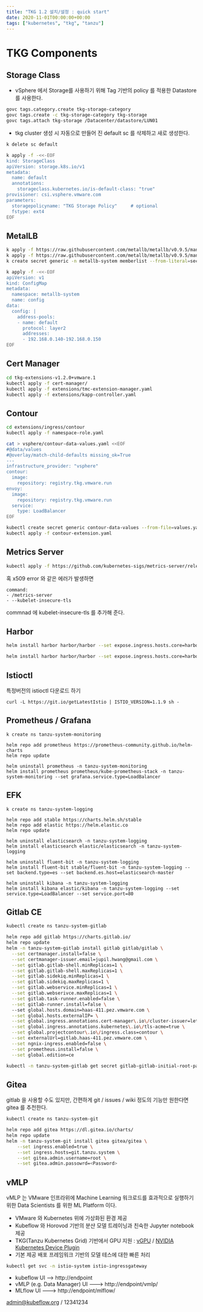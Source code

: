 ```yaml
---
title: "TKG 1.2 설치/설정 : quick start"
date: 2020-11-01T00:00:00+00:00
tags: ["kubernetes", "tkg", "tanzu"]
---
```


# TKG Components

## Storage Class

- vSphere 에서 Storage를 사용하기 위해 Tag 기반의 policy 를 적용한 Datastore 를 사용한다.
```bash
govc tags.category.create tkg-storage-category
govc tags.create -c tkg-storage-category tkg-storage
govc tags.attach tkg-storage /Datacenter/datastore/LUN01
```

- tkg cluster 생성 시 자동으로 만들어 진 default sc 를 삭제하고 새로 생성한다.
```bash
k delete sc default

k apply -f -<<-EOF
kind: StorageClass
apiVersion: storage.k8s.io/v1
metadata:
  name: default
  annotations:
    storageclass.kubernetes.io/is-default-class: "true"
provisioner: csi.vsphere.vmware.com
parameters:
  storagepolicyname: "TKG Storage Policy"     # optional
  fstype: ext4
EOF
```

## MetalLB 
```bash
k apply -f https://raw.githubusercontent.com/metallb/metallb/v0.9.5/manifests/namespace.yaml
k apply -f https://raw.githubusercontent.com/metallb/metallb/v0.9.5/manifests/metallb.yaml
k create secret generic -n metallb-system memberlist --from-literal=secretkey="$(openssl rand -base64 128)"

k apply -f -<<-EOF
apiVersion: v1
kind: ConfigMap
metadata:
  namespace: metallb-system
  name: config
data:
  config: |
    address-pools:
    - name: default
      protocol: layer2
      addresses:
      - 192.168.0.140-192.168.0.150
EOF
```

## Cert Manager
```bash
cd tkg-extensions-v1.2.0+vmware.1
kubectl apply -f cert-manager/
kubectl apply -f extensions/tmc-extension-manager.yaml
kubectl apply -f extensions/kapp-controller.yaml
```

## Contour
```bash
cd extensions/ingress/contour
kubectl apply -f namespace-role.yaml

cat > vsphere/contour-data-values.yaml <<EOF
#@data/values
#@overlay/match-child-defaults missing_ok=True
---
infrastructure_provider: "vsphere"
contour:
  image:
    repository: registry.tkg.vmware.run
envoy:
  image:
    repository: registry.tkg.vmware.run
  service:
    type: LoadBalancer
EOF

kubectl create secret generic contour-data-values --from-file=values.yaml=vsphere/contour-data-values.yaml -n tanzu-system-ingress
kubectl apply -f contour-extension.yaml
```

## Metrics Server 
```bash
kubectl apply -f https://github.com/kubernetes-sigs/metrics-server/releases/download/v0.4.0/components.yaml
```
혹 x509 error 와 같은 에러가  발생하면
```
command:
- /metrics-server
- --kubelet-insecure-tls
```

commnad 에 kubelet-insecure-tls 를 추가해 준다. 


## Harbor
```bash
helm install harbor harbor/harbor --set expose.ingress.hosts.core=harbor.vsphere.skt --set expose.ingress.hosts.notary=notary.vsphere.skt --set externalURL=https://harbor.vsphere.skt:32588 -n harbor --set persistence.persistentVolumeClaim.registry.size=100Gi

helm install harbor harbor/harbor --set expose.ingress.hosts.core=harbor-02.vsphere.skt --set expose.ingress.hosts.notary=notary-02.vsphere.skt --set externalURL=https://harbor-02.vsphere.skt -n tanzu-system-harbor --set persistence.persistentVolumeClaim.registry.size=100Gi
```


## Istioctl 
특정버전의 istioctl 다운로드 하기
```
curl -L https://git.io/getLatestIstio | ISTIO_VERSION=1.1.9 sh -
```

## Prometheus / Grafana
```
k create ns tanzu-system-monitoring

helm repo add prometheus https://prometheus-community.github.io/helm-charts
helm repo update

helm uninstall prometheus -n tanzu-system-monitoring
helm install prometheus prometheus/kube-prometheus-stack -n tanzu-system-monitoring --set grafana.service.type=LoadBalancer
```

## EFK
```
k create ns tanzu-system-logging

helm repo add stable https://charts.helm.sh/stable
helm repo add elastic https://helm.elastic.co
helm repo update

helm uninstall elasticsearch -n tanzu-system-logging
helm install elasticsearch elastic/elasticsearch -n tanzu-system-logging

helm uninstall fluent-bit -n tanzu-system-logging
helm install fluent-bit stable/fluent-bit -n tanzu-system-logging --set backend.type=es --set backend.es.host=elasticsearch-master

helm uninstall kibana -n tanzu-system-logging
helm install kibana elastic/kibana -n tanzu-system-logging --set service.type=LoadBalancer --set service.port=80
```

## Gitlab CE
```bash
kubectl create ns tanzu-system-gitlab

helm repo add gitlab https://charts.gitlab.io/
helm repo update
helm -n tanzu-system-gitlab install gitlab gitlab/gitlab \
  --set certmanager.install=false \
  --set certmanager-issuer.email=jupil.hwang@gmail.com \
  --set gitlab.gitlab-shell.minReplicas=1 \
  --set gitlab.gitlab-shell.maxReplicas=1 \
  --set gitlab.sidekiq.minReplicas=1 \
  --set gitlab.sidekiq.maxReplicas=1 \
  --set gitlab.webservice.minReplicas=1 \
  --set gitlab.webserivce.maxReplicas=1 \
  --set gitlab.task-runner.enabled=false \
  --set gitlab-runner.install=false \  
  --set global.hosts.domain=haas-411.pez.vmware.com \
  --set global.hosts.externalIP= \
  --set global.ingress.annotations.cert-manager\.io\/cluster-issuer=letsencrypt-contour-cluter-issuer \
  --set global.ingress.annotations.kubernetes\.io\/tls-acme=true \
  --set global.projectcontour\.io\/ingress.class=contour \
  --set externalUrl=gitlab.haas-411.pez.vmware.com \
  --set ngnix-ingress.enabled=false \
  --set prometheus.install=false \
  --set global.edition=ce 

kubectl -n tanzu-system-gitlab get secret gitlab-gitlab-initial-root-password -ojsonpath='{.data.password}' | base64 --decode ; echo
```

## Gitea
gitlab 을 사용할 수도 있지만, 간편하게 git / issues / wiki 정도의 기능만 원한다면 gitea 를 추천한다.
```bash
kubectl create ns tanzu-system-git

helm repo add gitea https://dl.gitea.io/charts/
helm repo update
helm -n tanzu-system-git install gitea gitea/gitea \
    --set ingress.enabled=true \
    --set ingress.hosts=git.tanzu.system \
    --set gitea.admin.username=root \
    --set gitea.admin.passowrd=<Password>
```

## vMLP
vMLP 는 VMware 인프라위에 Machine Learning 워크로드를 효과적으로 실행하기 위한 Data Scientists 를 위한 ML Platform 이다.

- VMware 와 Kubernetes 위에 가상화된 환경 제공
- Kubeflow 와 Horovod 기반의 분샨 모델 트레이닝과 친숙한 Jupyter notebook 제공
- TKG(Tanzu Kubernetes Grid) 기반에서 GPU 지원 : [vGPU](https://blogs.vmware.com/apps/2018/09/using-gpus-with-virtual-machines-on-vsphere-part-3-installing-the-nvidia-grid-technology.html) / [NVIDIA Kubernetes Device Plugin](https://github.com/NVIDIA/k8s-device-plugin)
- 기본 제공 배포 프레임워크 기반의 모델 테스에 대한 빠른 처리


```bash
kubectl get svc -n istio-system istio-ingressgateway
```

- kubeflow UI --> http://endpoint
- vMLP (e.g. Data Manager) UI ---> http://endpoint/vmlp/
- MLflow UI ---> http://endpoint/mlflow/

admin@kubeflow.org / 12341234 